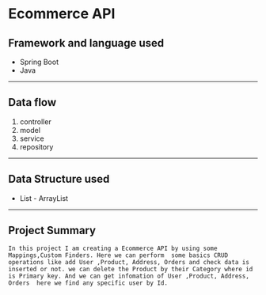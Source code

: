 # Ecommerce API

## Framework and language used
* Spring Boot
* Java 
---

## Data flow
1. controller
2. model
3. service 
4. repository
---

## Data Structure used
* List - ArrayList
---

## Project Summary
```In this project I am creating a Ecommerce API by using some Mappings,Custom Finders. Here we can perform  some basics CRUD operations like add User ,Product, Address, Orders and check data is inserted or not. we can delete the Product by their Category where id is Primary key. And we can get infomation of User ,Product, Address, Orders  here we find any specific user by Id.```



